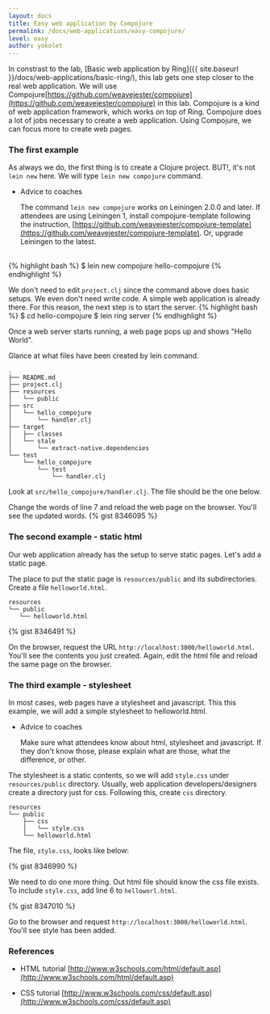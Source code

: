 ```yaml
---
layout: docs
title: Easy web application by Compojure
permalink: /docs/web-applications/easy-compojure/
level: easy
author: yokolet
---
```


In constrast to the lab, [Basic web application by Ring]({{ site.baseurl }}/docs/web-applications/basic-ring/), 
this lab gets one step closer to the real web application.
We will use Compojure[https://github.com/weavejester/compojure](https://github.com/weavejester/compojure) in this lab. Compojure is a kind of web application framework, which works on top of Ring.
Compojure does a lot of jobs necessary to create a web application.
Using Compojure, we can focus more to create web pages.


### The first example

As always we do, the first thing is to create a Clojure project.
BUT!, it's not `lein new` here. We will type `lein new compojure` command.

- Advice to coaches

    The command `lein new compojure` works on Leiningen 2.0.0 and later.
    If attendees are using Leiningen 1, install compojure-template
    following the instruction, [https://github.com/weavejester/compojure-template](https://github.com/weavejester/compojure-template).
    Or, upgrade Leiningen to the latest.

<br/>
{% highlight bash %}
$ lein new compojure hello-compojure
{% endhighlight %}

We don't need to edit `project.clj` since the command above does basic setups.
We even don't need write code. A simple web application is already there.
For this reason, the next step is to start the server.
{% highlight bash %}
$ cd hello-compojure
$ lein ring server
{% endhighlight %}

Once a web server starts running, a web page pops up and shows "Hello World".

Glance at what files have been created by lein command.

    .
    ├── README.md
    ├── project.clj
    ├── resources
    │   └── public
    ├── src
    │   └── hello_compojure
    │       └── handler.clj
    ├── target
    │   ├── classes
    │   └── stale
    │       └── extract-native.dependencies
    └── test
        └── hello_compojure
            └── test
                └── handler.clj

Look at `src/hello_compojure/handler.clj`. The file should be the one below.

Change the words of line 7 and reload the web page on the browser.
You'll see the updated words.
{% gist 8346095 %}


### The second example - static html

Our web application already has the setup to serve static pages.
Let's add a static page.

The place to put the static page is `resources/public` and its subdirectories.
Create a file `helloworld.html`.

    resources
    └── public
       └── helloworld.html


{% gist 8346491 %}


On the browser, request the URL `http://localhost:3000/helloworld.html`.
You'll see the contents you just created.
Again, edit the html file and reload the same page on the browser.


### The third example - stylesheet

In most cases, web pages have a stylesheet and javascript.
This this example, we will add a simple stylesheet to helloworld.html.

- Advice to coaches

    Make sure what attendees know about html, stylesheet and javascript.
    If they don't know those, please explain what are those, what the difference, or other.

The stylesheet is a static contents,
so we will add `style.css` under `resources/public` directory.
Usually, web application developers/designers create a directory just for css.
Following this, create `css` directory.

    resources
    └── public
        ├── css
        │   └── style.css
        └── helloworld.html

The file, `style.css`, looks like below:

{% gist 8346990 %}

We need to do one more thing. Out html file should know the css file exists.
To include `style.css`, add line 6 to `helloworl.html`.

{% gist 8347010 %}

Go to the browser and request `http://localhost:3000/helloworld.html`.
You'll see style has been added.


### References

- HTML tutorial
    [http://www.w3schools.com/html/default.asp](http://www.w3schools.com/html/default.asp)

- CSS tutorial
    [http://www.w3schools.com/css/default.asp](http://www.w3schools.com/css/default.asp)